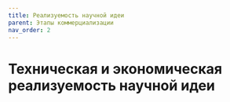 ```yaml
---
title: Реализуемость научной идеи
parent: Этапы коммерциализации
nav_order: 2
---
```


# Техническая и экономическая реализуемость научной идеи
